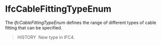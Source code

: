 # IfcCableFittingTypeEnum

The _IfcCableFittingTypeEnum_ defines the range of different types of cable fitting that can be specified.

> HISTORY&nbsp; New type in IFC4.
